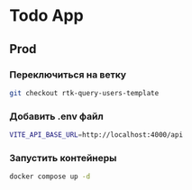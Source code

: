 # Todo App

## Prod

### Переключиться на ветку
```bash
git checkout rtk-query-users-template
```

### Добавить .env файл

```bash
VITE_API_BASE_URL=http://localhost:4000/api
```

### Запустить контейнеры

```bash
docker compose up -d
```